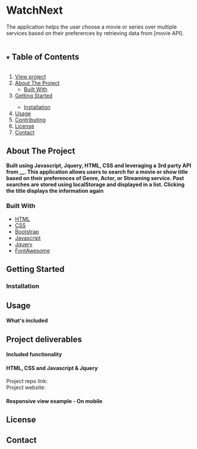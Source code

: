 # WatchNext
The application helps the user choose a movie or series over multiple services based on their preferences by retrieving data from [movie API].
<!--INSERT PICTURE HERE-->
<details open="open">
  <summary><h2 style="display: inline-block">Table of Contents</h2></summary>
  <ol>
     <li>
      <a href="">View project</a></li>
    <li>
      <a href="">About The Project</a>
      <ul>
        <li>
        <a href="">Built With</a></li>
      </ul>
    </li>
    <li>
      <a href="">Getting Started</a>
      </li>
      <ul>
        <li>
        <a href="">Installation</a>
        </li>
      </ul>
    </li>
    <li><a href="">Usage</a>
    </li>
    <li><a href="">Contributing</a>
    </li>
    <li><a href="">License</a>
    </li>
    <li><a href="">Contact</a>
    </li>
  </ol>
</details>

<!--ABOUT THE PROJECT-->
## About The Project
<!--INSERT PICTURE HERE-->
**Built using Javascript, Jquery, HTML, CSS and leveraging a 3rd party API from __. This application allows users to search for a movie or show title based on their preferences of Genre, Actor, or Streaming service. Past searches are stored using localStorage and displayed in a list. Clicking the title displays the information again**

### Built With

* [HTML](https://www.w3schools.com/)
* [CSS](https://www.w3schools.com/)
* [Bootstrap](https://getbootstrap.com/docs/4.3/getting-started/introduction/)
* [Javascript](https://www.w3schools.com/)
* [Jquery](https://jquery.com/)
* [FontAwesome](https://fontawesome.com/)
<!--* [Movie API]()-->

<!-- GETTING STARTED -->
## Getting Started

### Installation

## Usage 

#### What's included

## Project deliverables

#### Included functionality

#### HTML, CSS and Javascript & Jquery

<!--LINKS-->
Project repo link:
<br>
Project website:


#### Responsive view example - On mobile


<!-- LICENSE -->
## License


<!-- CONTACT -->
## Contact